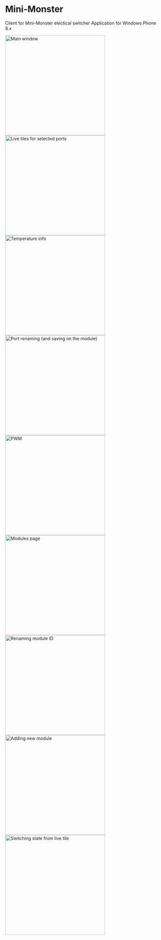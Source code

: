 Mini-Monster
============

Client for Mini-Monster electical switcher
Application for Windows Phone 8.x

<img src="./Screenshots/1.png" width="320px" alt="Main window"/>
<img src="./Screenshots/0.png" width="320px" alt="Live tiles for selected ports"/>
<img src="./Screenshots/2.png" width="320px" alt="Temperature info"/>
<img src="./Screenshots/4.png" width="320px" alt="Port renaming (and saving on the module)"/>
<img src="./Screenshots/3.png" width="320px" alt="PWM"/>
<img src="./Screenshots/5.png" width="320px" alt="Modules page"/>
<img src="./Screenshots/6.png" width="320px" alt="Renaming module ID"/>
<img src="./Screenshots/7.png" width="320px" alt="Adding new module"/>
<img src="./Screenshots/8.png" width="320px" alt="Switching state from live tile"/>
